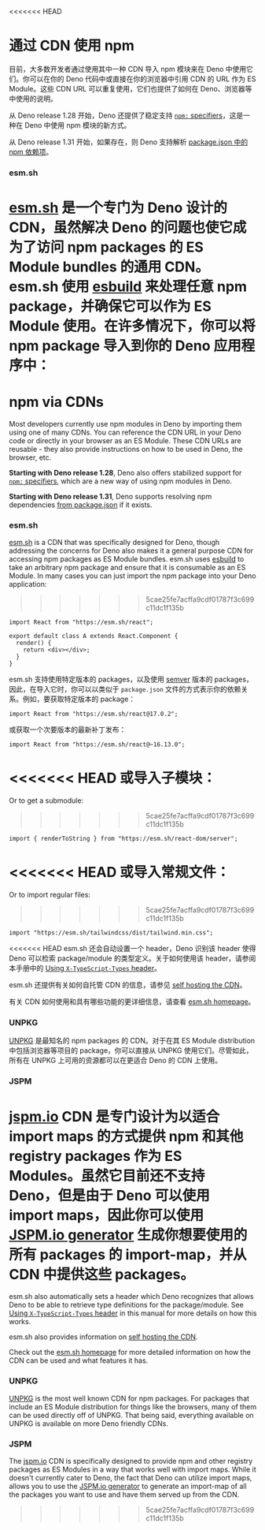 <<<<<<< HEAD
# 通过 CDN 使用 npm

目前，大多数开发者通过使用其中一种 CDN 导入 npm 模块来在 Deno
中使用它们。你可以在你的 Deno 代码中或直接在你的浏览器中引用 CDN 的 URL 作为 ES
Module。这些 CDN URL 可以重复使用，它们也提供了如何在
Deno、浏览器等中使用的说明。

从 Deno release 1.28 开始，Deno 还提供了稳定支持
[`npm:` specifiers](./npm_specifiers.md)，这是一种在 Deno 中使用 npm
模块的新方式。

从 Deno release 1.31 开始，如果存在，则 Deno 支持解析
[package.json 中的 npm 依赖项](./package_json.md)。

### esm.sh

[esm.sh](https://esm.sh/) 是一个专门为 Deno 设计的 CDN，虽然解决 Deno
的问题也使它成为了访问 npm packages 的 ES Module bundles 的通用 CDN。esm.sh 使用
[esbuild](https://esbuild.github.io/) 来处理任意 npm package，并确保它可以作为
ES Module 使用。在许多情况下，你可以将 npm package 导入到你的 Deno 应用程序中：
=======
# npm via CDNs

Most developers currently use npm modules in Deno by importing them using one of
many CDNs. You can reference the CDN URL in your Deno code or directly in your
browser as an ES Module. These CDN URLs are reusable - they also provide
instructions on how to be used in Deno, the browser, etc.

**Starting with Deno release 1.28**, Deno also offers stabilized support for
[`npm:` specifiers](./npm_specifiers.md), which are a new way of using npm
modules in Deno.

**Starting with Deno release 1.31**, Deno supports resolving npm dependencies
[from package.json](./package_json.md) if it exists.

### esm.sh

[esm.sh](https://esm.sh/) is a CDN that was specifically designed for Deno,
though addressing the concerns for Deno also makes it a general purpose CDN for
accessing npm packages as ES Module bundles. esm.sh uses
[esbuild](https://esbuild.github.io/) to take an arbitrary npm package and
ensure that it is consumable as an ES Module. In many cases you can just import
the npm package into your Deno application:
>>>>>>> 5cae25fe7acffa9cdf01787f3c699c11dc1f135b

```tsx
import React from "https://esm.sh/react";

export default class A extends React.Component {
  render() {
    return <div></div>;
  }
}
```

esm.sh 支持使用特定版本的 packages，以及使用 [semver](https://semver.npmjs.com/)
版本的 packages，因此，在导入它时，你可以以类似于 `package.json`
文件的方式表示你的依赖关系。例如，要获取特定版本的 package：

```tsx
import React from "https://esm.sh/react@17.0.2";
```

或获取一个次要版本的最新补丁发布：

```tsx
import React from "https://esm.sh/react@~16.13.0";
```

<<<<<<< HEAD
或导入子模块：
=======
Or to get a submodule:
>>>>>>> 5cae25fe7acffa9cdf01787f3c699c11dc1f135b

```tsx
import { renderToString } from "https://esm.sh/react-dom/server";
```

<<<<<<< HEAD
或导入常规文件：
=======
Or to import regular files:
>>>>>>> 5cae25fe7acffa9cdf01787f3c699c11dc1f135b

```tsx, ignore
import "https://esm.sh/tailwindcss/dist/tailwind.min.css";
```

<<<<<<< HEAD
esm.sh 还会自动设置一个 header，Deno 识别该 header 使得 Deno 可以检索
package/module 的类型定义。关于如何使用该 header，请参阅本手册中的
[Using `X-TypeScript-Types` header](../advanced/typescript/types.md#using-x-typescript-types-header)。

esm.sh 还提供有关如何自托管 CDN 的信息，请参见
[self hosting the CDN](https://github.com/ije/esm.sh/blob/main/HOSTING.md)。

有关 CDN 如何使用和具有哪些功能的更详细信息，请查看
[esm.sh homepage](https://esm.sh/)。

### UNPKG

[UNPKG](https://unpkg.com/) 是最知名的 npm packages 的 CDN。对于在其 ES Module
distribution 中包括浏览器等项目的 package，你可以直接从 UNPKG
使用它们。尽管如此，所有在 UNPKG 上可用的资源都可以在更适合 Deno 的 CDN 上使用。

### JSPM

[jspm.io](https://jspm.io) CDN 是专门设计为以适合 import maps 的方式提供 npm
和其他 registry packages 作为 ES Modules。虽然它目前还不支持 Deno，但是由于 Deno
可以使用 import maps，因此你可以使用
[JSPM.io generator](https://generator.jspm.io/) 生成你想要使用的所有 packages 的
import-map，并从 CDN 中提供这些 packages。
=======
esm.sh also automatically sets a header which Deno recognizes that allows Deno
to be able to retrieve type definitions for the package/module. See
[Using `X-TypeScript-Types` header](../advanced/typescript/types.md#using-x-typescript-types-header)
in this manual for more details on how this works.

esm.sh also provides information on
[self hosting the CDN](https://github.com/ije/esm.sh/blob/main/HOSTING.md).

Check out the [esm.sh homepage](https://esm.sh/) for more detailed information
on how the CDN can be used and what features it has.

### UNPKG

[UNPKG](https://unpkg.com/) is the most well known CDN for npm packages. For
packages that include an ES Module distribution for things like the browsers,
many of them can be used directly off of UNPKG. That being said, everything
available on UNPKG is available on more Deno friendly CDNs.

### JSPM

The [jspm.io](https://jspm.io) CDN is specifically designed to provide npm and
other registry packages as ES Modules in a way that works well with import maps.
While it doesn't currently cater to Deno, the fact that Deno can utilize import
maps, allows you to use the [JSPM.io generator](https://generator.jspm.io/) to
generate an import-map of all the packages you want to use and have them served
up from the CDN.
>>>>>>> 5cae25fe7acffa9cdf01787f3c699c11dc1f135b
